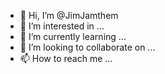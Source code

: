 - 👋 Hi, I’m @JimJamthem
- 👀 I’m interested in ...
- 🌱 I’m currently learning ...
- 💞️ I’m looking to collaborate on ...
- 📫 How to reach me ...

<!---
JimJamthem/JimJamthem is a ✨ special ✨ repository because its `README.md` (this file) appears on your GitHub profile.
You can click the Preview link to take a look at your changes.
--->
